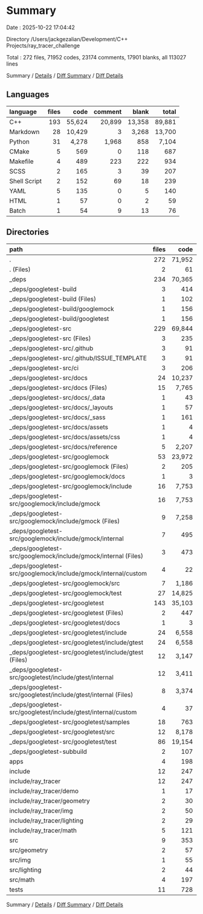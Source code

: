 # Summary

Date : 2025-10-22 17:04:42

Directory /Users/jackgezalian/Development/C++ Projects/ray_tracer_challenge

Total : 272 files,  71952 codes, 23174 comments, 17901 blanks, all 113027 lines

Summary / [Details](details.md) / [Diff Summary](diff.md) / [Diff Details](diff-details.md)

## Languages
| language | files | code | comment | blank | total |
| :--- | ---: | ---: | ---: | ---: | ---: |
| C++ | 193 | 55,624 | 20,899 | 13,358 | 89,881 |
| Markdown | 28 | 10,429 | 3 | 3,268 | 13,700 |
| Python | 31 | 4,278 | 1,968 | 858 | 7,104 |
| CMake | 5 | 569 | 0 | 118 | 687 |
| Makefile | 4 | 489 | 223 | 222 | 934 |
| SCSS | 2 | 165 | 3 | 39 | 207 |
| Shell Script | 2 | 152 | 69 | 18 | 239 |
| YAML | 5 | 135 | 0 | 5 | 140 |
| HTML | 1 | 57 | 0 | 2 | 59 |
| Batch | 1 | 54 | 9 | 13 | 76 |

## Directories
| path | files | code | comment | blank | total |
| :--- | ---: | ---: | ---: | ---: | ---: |
| . | 272 | 71,952 | 23,174 | 17,901 | 113,027 |
| . (Files) | 2 | 61 | 0 | 6 | 67 |
| _deps | 234 | 70,365 | 23,163 | 17,563 | 111,091 |
| _deps/googletest-build | 3 | 414 | 177 | 180 | 771 |
| _deps/googletest-build (Files) | 1 | 102 | 51 | 48 | 201 |
| _deps/googletest-build/googlemock | 1 | 156 | 63 | 66 | 285 |
| _deps/googletest-build/googletest | 1 | 156 | 63 | 66 | 285 |
| _deps/googletest-src | 229 | 69,844 | 22,940 | 17,330 | 110,114 |
| _deps/googletest-src (Files) | 3 | 235 | 0 | 78 | 313 |
| _deps/googletest-src/.github | 3 | 91 | 0 | 3 | 94 |
| _deps/googletest-src/.github/ISSUE_TEMPLATE | 3 | 91 | 0 | 3 | 94 |
| _deps/googletest-src/ci | 3 | 206 | 78 | 31 | 315 |
| _deps/googletest-src/docs | 24 | 10,237 | 6 | 3,144 | 13,387 |
| _deps/googletest-src/docs (Files) | 15 | 7,765 | 2 | 2,106 | 9,873 |
| _deps/googletest-src/docs/_data | 1 | 43 | 0 | 1 | 44 |
| _deps/googletest-src/docs/_layouts | 1 | 57 | 0 | 2 | 59 |
| _deps/googletest-src/docs/_sass | 1 | 161 | 3 | 37 | 201 |
| _deps/googletest-src/docs/assets | 1 | 4 | 0 | 2 | 6 |
| _deps/googletest-src/docs/assets/css | 1 | 4 | 0 | 2 | 6 |
| _deps/googletest-src/docs/reference | 5 | 2,207 | 1 | 996 | 3,204 |
| _deps/googletest-src/googlemock | 53 | 23,972 | 7,492 | 5,453 | 36,917 |
| _deps/googletest-src/googlemock (Files) | 2 | 205 | 0 | 47 | 252 |
| _deps/googletest-src/googlemock/docs | 1 | 3 | 0 | 2 | 5 |
| _deps/googletest-src/googlemock/include | 16 | 7,753 | 3,920 | 1,620 | 13,293 |
| _deps/googletest-src/googlemock/include/gmock | 16 | 7,753 | 3,920 | 1,620 | 13,293 |
| _deps/googletest-src/googlemock/include/gmock (Files) | 9 | 7,258 | 3,530 | 1,493 | 12,281 |
| _deps/googletest-src/googlemock/include/gmock/internal | 7 | 495 | 390 | 127 | 1,012 |
| _deps/googletest-src/googlemock/include/gmock/internal (Files) | 3 | 473 | 324 | 109 | 906 |
| _deps/googletest-src/googlemock/include/gmock/internal/custom | 4 | 22 | 66 | 18 | 106 |
| _deps/googletest-src/googlemock/src | 7 | 1,186 | 627 | 221 | 2,034 |
| _deps/googletest-src/googlemock/test | 27 | 14,825 | 2,945 | 3,563 | 21,333 |
| _deps/googletest-src/googletest | 143 | 35,103 | 15,364 | 8,621 | 59,088 |
| _deps/googletest-src/googletest (Files) | 2 | 447 | 0 | 116 | 563 |
| _deps/googletest-src/googletest/docs | 1 | 3 | 0 | 2 | 5 |
| _deps/googletest-src/googletest/include | 24 | 6,558 | 5,035 | 1,770 | 13,363 |
| _deps/googletest-src/googletest/include/gtest | 24 | 6,558 | 5,035 | 1,770 | 13,363 |
| _deps/googletest-src/googletest/include/gtest (Files) | 12 | 3,147 | 3,010 | 906 | 7,063 |
| _deps/googletest-src/googletest/include/gtest/internal | 12 | 3,411 | 2,025 | 864 | 6,300 |
| _deps/googletest-src/googletest/include/gtest/internal (Files) | 8 | 3,374 | 1,924 | 838 | 6,136 |
| _deps/googletest-src/googletest/include/gtest/internal/custom | 4 | 37 | 101 | 26 | 164 |
| _deps/googletest-src/googletest/samples | 18 | 763 | 1,009 | 295 | 2,067 |
| _deps/googletest-src/googletest/src | 12 | 8,178 | 2,904 | 1,741 | 12,823 |
| _deps/googletest-src/googletest/test | 86 | 19,154 | 6,416 | 4,697 | 30,267 |
| _deps/googletest-subbuild | 2 | 107 | 46 | 53 | 206 |
| apps | 4 | 198 | 0 | 33 | 231 |
| include | 12 | 247 | 4 | 85 | 336 |
| include/ray_tracer | 12 | 247 | 4 | 85 | 336 |
| include/ray_tracer/demo | 1 | 17 | 0 | 6 | 23 |
| include/ray_tracer/geometry | 2 | 30 | 0 | 10 | 40 |
| include/ray_tracer/img | 2 | 50 | 1 | 19 | 70 |
| include/ray_tracer/lighting | 2 | 29 | 0 | 12 | 41 |
| include/ray_tracer/math | 5 | 121 | 3 | 38 | 162 |
| src | 9 | 353 | 3 | 77 | 433 |
| src/geometry | 2 | 57 | 0 | 16 | 73 |
| src/img | 1 | 55 | 3 | 11 | 69 |
| src/lighting | 2 | 44 | 0 | 10 | 54 |
| src/math | 4 | 197 | 0 | 40 | 237 |
| tests | 11 | 728 | 4 | 137 | 869 |

Summary / [Details](details.md) / [Diff Summary](diff.md) / [Diff Details](diff-details.md)
